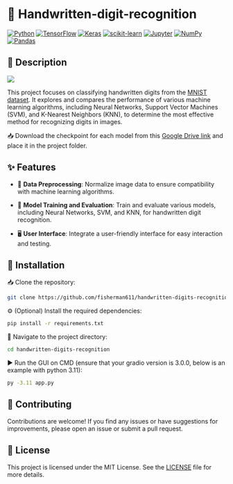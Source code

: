 # **🔢 Handwritten-digit-recognition**

[![Python](https://img.shields.io/badge/Python-3776AB?style=for-the-badge&logo=python&logoColor=white)](https://python.org)
[![TensorFlow](https://img.shields.io/badge/TensorFlow-FF6F00?style=for-the-badge&logo=tensorflow&logoColor=white)](https://tensorflow.org)
[![Keras](https://img.shields.io/badge/Keras-D00000?style=for-the-badge&logo=keras&logoColor=white)](https://keras.io)
[![scikit-learn](https://img.shields.io/badge/scikit--learn-F7931E?style=for-the-badge&logo=scikit-learn&logoColor=white)](https://scikit-learn.org)
[![Jupyter](https://img.shields.io/badge/Jupyter-F37626?style=for-the-badge&logo=jupyter&logoColor=white)](https://jupyter.org)
[![NumPy](https://img.shields.io/badge/NumPy-013243?style=for-the-badge&logo=numpy&logoColor=white)](https://numpy.org)
[![Pandas](https://img.shields.io/badge/Pandas-150458?style=for-the-badge&logo=pandas&logoColor=white)](https://pandas.pydata.org)

## **📝 Description**
![](https://encrypted-tbn0.gstatic.com/images?q=tbn:ANd9GcRYSRYuCQgVOstpubsE4sy7oJJDxCaLizGOSg&s)

This project focuses on classifying handwritten digits from the [MNIST dataset](https://www.kaggle.com/competitions/digit-recognizer/data). It explores and compares the performance of various machine learning algorithms, including Neural Networks, Support Vector Machines (SVM), and K-Nearest Neighbors (KNN), to determine the most effective method for recognizing digits in images. 

📥 Download the checkpoint for each model from this [Google Drive link](https://drive.google.com/file/d/1xBeDRDks7EBTjflbYL7hXEvMZdwMm_io/view?usp=sharing) and place it in the project folder.

## **✨ Features**
* 🔄 **Data Preprocessing**: Normalize image data to ensure compatibility with machine learning algorithms.

* 🤖 **Model Training and Evaluation**: Train and evaluate various models, including Neural Networks, SVM, and KNN, for handwritten digit recognition.

* 🖥️ **User Interface**: Integrate a user-friendly interface for easy interaction and testing.

## **🚀 Installation**
📥 Clone the repository:
   ```bash
   git clone https://github.com/fisherman611/handwritten-digits-recognition.git
   ```
⚙️ (Optional) Install the required dependencies:
```bash
pip install -r requirements.txt
```

📂 Navigate to the project directory:
   ```bash
   cd handwritten-digits-recognition
   ```
▶️ Run the GUI on CMD (ensure that your gradio version is 3.0.0, below is an example with python 3.11):
```bash
py -3.11 app.py
```

## **🤝 Contributing**
Contributions are welcome! If you find any issues or have suggestions for improvements, please open an issue or submit a pull request.

## **📄 License**
This project is licensed under the MIT License. See the [LICENSE](LICENSE) file for more details.
